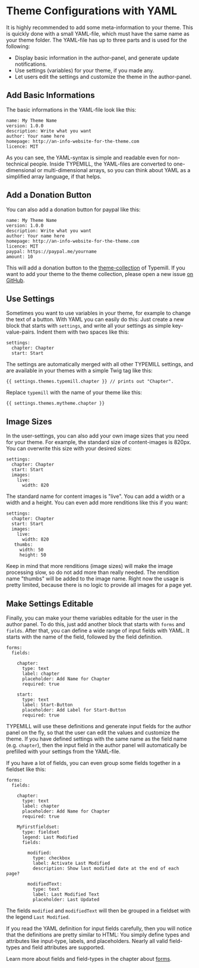 # Theme Configurations with YAML

It is highly recommended to add some meta-information to your theme. This is quickly done with a small YAML-file, which must have the same name as your theme folder. The YAML-file has up to three parts and is used for the following:

* Display basic information in the author-panel, and generate update notifications.
* Use settings (variables) for your theme, if you made any.
* Let users edit the settings and customize the theme in the author-panel.

## Add Basic Informations 

The basic informations in the YAML-file look like this: 

```
name: My Theme Name
version: 1.0.0
description: Write what you want
author: Your name here
homepage: http://an-info-website-for-the-theme.com
licence: MIT
```

As you can see, the YAML-syntax is simple and readable even for non-technical people. Inside TYPEMILL, the YAML-files are converted to one-dimensional or multi-dimensional arrays, so you can think about YAML as a simplified array language, if that helps. 

## Add a Donation Button

You can also add a donation button for paypal like this:

```
name: My Theme Name
version: 1.0.0
description: Write what you want
author: Your name here
homepage: http://an-info-website-for-the-theme.com
licence: MIT
paypal: https://paypal.me/yourname
amount: 10
```

This will add a donation button to the [theme-collection](https://themes.typemill.net) of Typemill. If you want to add your theme to the theme collection, please open a new issue [on GitHub](https://github.com/typemill/typemill).

## Use Settings

Sometimes you want to use variables in your theme, for example to change the text of a button. With YAML you can easily do this: Just create a new block that starts with `settings`, and write all your settings as simple key-value-pairs. Indent them with two spaces like this: 

```
settings:
  chapter: Chapter
  start: Start
```

The settings are automatically merged with all other TYPEMILL settings, and are available in your themes with a simple Twig tag like this:

```
{{ settings.themes.typemill.chapter }} // prints out "Chapter".
```

Replace  `typemill` with the name of your theme like this:

````
{{ settings.themes.mytheme.chapter }}
````

## Image Sizes

In the user-settings, you can also add your own image sizes that you need for your theme. For example, the standard size of content-images is 820px. You can overwrite this size with your desired sizes:

```
settings:
  chapter: Chapter
  start: Start
  images:
    live:
      width: 820
```

The  standard name for content images is "live". You can add a width or a width and a height. You can even add more renditions like this if you want:

```
settings:
  chapter: Chapter
  start: Start
  images:
    live:
      width: 820
   thumbs:
     width: 50
     height: 50
```

Keep in mind that more renditions (image sizes) will make the image processing slow, so do not add more than really needed. The rendition name "thumbs" will be added to the image name. Right now the usage is pretty limited, because there is no logic to provide all images for a page yet.

## Make Settings Editable

Finally, you can make your theme variables editable for the user in the author panel. To do this, just add another block that starts with `forms` and `fields`. After that, you can define a wide range of input fields with YAML. It starts with the name of the field, followed by the field definition. 

```
forms:
  fields:

    chapter:
      type: text
      label: chapter
      placeholder: Add Name for Chapter
      required: true

    start:
      type: text
      label: Start-Button
      placeholder: Add Label for Start-Button
      required: true
```

TYPEMILL will use these definitions and generate input fields for the author panel on the fly, so that the user can edit the values and customize the theme. If you have defined settings with the same name as the field name (e.g. `chapter`), then the input field in the author panel will automatically be prefilled with your settings from the YAML-file. 

If you have a lot of fields, you can even group some fields together in a fieldset like this:

````
forms:
  fields:

    chapter:
      type: text
      label: chapter
      placeholder: Add Name for Chapter
      required: true

    MyFirstfieldset:
      type: fieldset
      legend: Last Modified
      fields:

        modified:
          type: checkbox
          label: Activate Last Modified
          description: Show last modified date at the end of each page?

        modifiedText:
          type: text
          label: Last Modified Text
          placeholder: Last Updated

````

The fields `modified` and `modifiedText` will then be grouped in a fieldset with the legend `Last Modified`.

If you read the YAML definition for input fields carefully, then you will notice that the definitions are pretty similar to HTML: You simply define types and attributes like input-type, labels, and placeholders. Nearly all valid field-types and field attributes are supported. 

Learn more about fields and field-types in the chapter about [forms](/Forms).